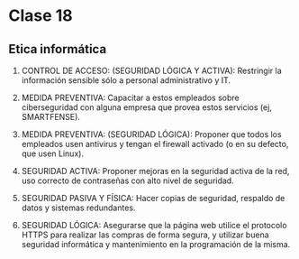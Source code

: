 # Clase 18

## Etica informática

1) CONTROL DE ACCESO: (SEGURIDAD LÓGICA Y ACTIVA): Restringir la información sensible sólo a personal administrativo y IT.

2) MEDIDA PREVENTIVA: Capacitar a estos empleados sobre ciberseguridad con alguna empresa que provea estos servicios (ej, SMARTFENSE).

3) MEDIDA PREVENTIVA: (SEGURIDAD LÓGICA): Proponer que todos los empleados usen antivirus y tengan el firewall activado 
(o en su defecto, que usen Linux).

4) SEGURIDAD ACTIVA: Proponer mejoras en la seguridad activa de la red, uso correcto de contraseñas con alto nivel de seguridad.

5) SEGURIDAD PASIVA Y FÍSICA: Hacer copias de seguridad, respaldo de datos y sistemas redundantes.

6) SEGURIDAD LÓGICA: Asegurarse que la página web utilice el protocolo HTTPS para realizar las compras de forma segura, y utilizar buena seguridad informática y mantenimiento en la programación de la misma.

